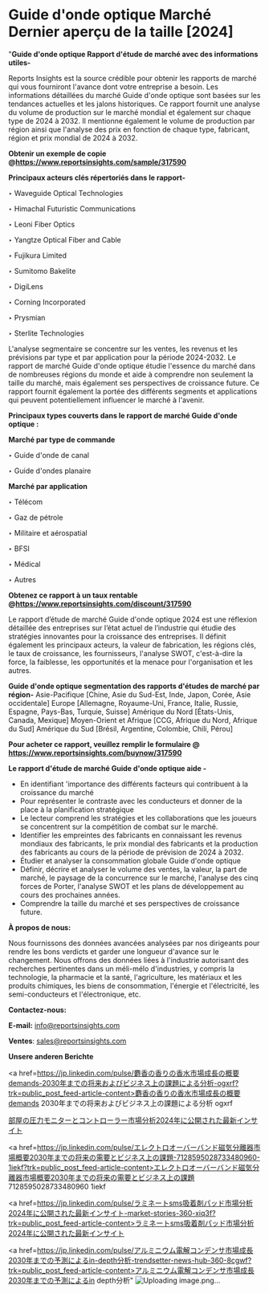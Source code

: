 # Guide d'onde optique Marché Dernier aperçu de la taille [2024]

"<strong>Guide d'onde optique Rapport d'étude de marché avec des informations utiles-</strong>

Reports Insights est la source crédible pour obtenir les rapports de marché qui vous fourniront l'avance dont votre entreprise a besoin. Les informations détaillées du marché Guide d'onde optique sont basées sur les tendances actuelles et les jalons historiques. Ce rapport fournit une analyse du volume de production sur le marché mondial et également sur chaque type de 2024 à 2032. Il mentionne également le volume de production par région ainsi que l'analyse des prix en fonction de chaque type, fabricant, région et prix mondial de 2024 à 2032.

<strong><b>Obtenir un exemple de copie @</b></strong><a href=https://www.reportsinsights.com/sample/317590><strong><b>https://www.reportsinsights.com/sample/317590</b></strong></a>

<b>Principaux acteurs clés répertoriés dans le rapport-</b>

<b> </b>‣ Waveguide Optical Technologies

‣ Himachal Futuristic Communications

‣ Leoni Fiber Optics

‣ Yangtze Optical Fiber and Cable

‣ Fujikura Limited

‣ Sumitomo Bakelite

‣ DigiLens

‣ Corning Incorporated

‣ Prysmian

‣ Sterlite Technologies

L'analyse segmentaire se concentre sur les ventes, les revenus et les prévisions par type et par application pour la période 2024-2032. Le rapport de marché Guide d'onde optique étudie l'essence du marché dans de nombreuses régions du monde et aide à comprendre non seulement la taille du marché, mais également ses perspectives de croissance future. Ce rapport fournit également la portée des différents segments et applications qui peuvent potentiellement influencer le marché à l'avenir.

<strong>Principaux types couverts dans le rapport de marché Guide d'onde optique :</strong>

<strong>Marché par type de commande</strong>

‣ Guide d'onde de canal

‣ Guide d'ondes planaire

<strong>Marché par application</strong>

‣ Télécom

‣ Gaz de pétrole

‣ Militaire et aérospatial

‣ BFSI

‣ Médical

‣ Autres

<strong><b>Obtenez ce rapport à un taux rentable @</b></strong><a href=https://www.reportsinsights.com/discount/317590><strong><b>https://www.reportsinsights.com/discount/317590</b></strong></a>

Le rapport d’étude de marché Guide d'onde optique 2024 est une réflexion détaillée des entreprises sur l’état actuel de l’industrie qui étudie des stratégies innovantes pour la croissance des entreprises. Il définit également les principaux acteurs, la valeur de fabrication, les régions clés, le taux de croissance, les fournisseurs, l'analyse SWOT, c'est-à-dire la force, la faiblesse, les opportunités et la menace pour l'organisation et les autres.

<strong>Guide d'onde optique segmentation des rapports d'études de marché par région-</strong>
Asie-Pacifique [Chine, Asie du Sud-Est, Inde, Japon, Corée, Asie occidentale]
Europe [Allemagne, Royaume-Uni, France, Italie, Russie, Espagne, Pays-Bas, Turquie, Suisse]
Amérique du Nord [États-Unis, Canada, Mexique]
Moyen-Orient et Afrique [CCG, Afrique du Nord, Afrique du Sud]
Amérique du Sud [Brésil, Argentine, Colombie, Chili, Pérou]

<strong>Pour acheter ce rapport, veuillez remplir le formulaire @   <a href=https://www.reportsinsights.com/buynow/317590>https://www.reportsinsights.com/buynow/317590</a></strong>

<strong>Le rapport d'étude de marché Guide d'onde optique aide -</strong>
<ul>
  <li>En identifiant 'importance des différents facteurs qui contribuent à la croissance du marché</li>
  <li>Pour représenter le contraste avec les conducteurs et donner de la place à la planification stratégique</li>
  <li>Le lecteur comprend les stratégies et les collaborations que les joueurs se concentrent sur la compétition de combat sur le marché.</li>
  <li>Identifier les empreintes des fabricants en connaissant les revenus mondiaux des fabricants, le prix mondial des fabricants et la production des fabricants au cours de la période de prévision de 2024 à 2032.</li>
  <li>Étudier et analyser la consommation globale Guide d'onde optique</li>
  <li>Définir, décrire et analyser le volume des ventes, la valeur, la part de marché, le paysage de la concurrence sur le marché, l'analyse des cinq forces de Porter, l'analyse SWOT et les plans de développement au cours des prochaines années.</li>
  <li>Comprendre la taille du marché et ses perspectives de croissance future.</li>
</ul>
<strong>À propos de nous:</strong>

Nous fournissons des données avancées analysées par nos dirigeants pour rendre les bons verdicts et garder une longueur d'avance sur le changement. Nous offrons des données liées à l'industrie autorisant des recherches pertinentes dans un méli-mélo d'industries, y compris la technologie, la pharmacie et la santé, l'agriculture, les matériaux et les produits chimiques, les biens de consommation, l'énergie et l'électricité, les semi-conducteurs et l'électronique, etc.

<strong>Contactez-nous:</strong>

<strong>E-mail:</strong> <a href=mailto:info@reportsinsights.com>info@reportsinsights.com</a>

<strong>Ventes</strong>: <a href=mailto:sales@reportsinsights.com>sales@reportsinsights.com</a>

<strong>Unsere anderen Berichte</strong>

<a href=https://jp.linkedin.com/pulse/麝香の香りの香水市場成長の概要demands-2030年までの将来およびビジネス上の課題による分析-ogxrf?trk=public_post_feed-article-content>麝香の香りの香水市場成長の概要demands 2030年までの将来およびビジネス上の課題による分析 ogxrf</a>

<a href=https://www.linkedin.com/pulse/部屋の圧力モニターとコントローラー市場分析2024年に公開された最新インサイト-reportsinsights-pvt-ltd-m8jaf/>部屋の圧力モニターとコントローラー市場分析2024年に公開された最新インサイト</a>

<a href=https://jp.linkedin.com/pulse/エレクトロオーバーバンド磁気分離器市場概要2030年までの将来の需要とビジネス上の課題-7128595028733480960-1iekf?trk=public_post_feed-article-content>エレクトロオーバーバンド磁気分離器市場概要2030年までの将来の需要とビジネス上の課題 7128595028733480960 1iekf</a>

<a href=https://jp.linkedin.com/pulse/ラミネートsms吸着剤パッド市場分析2024年に公開された最新インサイト-market-stories-360-xiq3f?trk=public_post_feed-article-content>ラミネートsms吸着剤パッド市場分析2024年に公開された最新インサイト</a>

<a href=https://jp.linkedin.com/pulse/アルミニウム電解コンデンサ市場成長2030年までの予測によるin-depth分析-trendsetter-news-hub-360-8cgwf?trk=public_post_feed-article-content>アルミニウム電解コンデンサ市場成長2030年までの予測によるin depth分析</a>"
![Uploading image.png…]()
